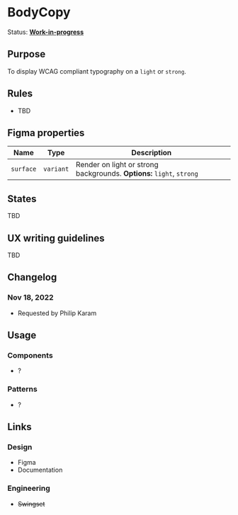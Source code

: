 # BodyCopy

Status: **[Work-in-progress](/guides/can-i-use#work-in-progress)**

## Purpose

To display WCAG compliant typography on a `light` or `strong`.

## Rules

- TBD

## Figma properties

| Name      | Type      | Description                                                           |
| --------- | --------- | --------------------------------------------------------------------- |
| `surface` | `variant` | Render on light or strong backgrounds. **Options:** `light`, `strong` |

## States

TBD

## UX writing guidelines

TBD

## Changelog

### Nov 18, 2022

- Requested by Philip Karam

## Usage

### Components

- ?

### Patterns

- ?

## Links

### Design

- Figma
- Documentation

### Engineering

- ~~Swingset~~
